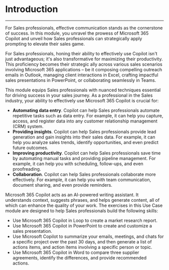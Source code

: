 
# Introduction
---
For Sales professionals, effective communication stands as the cornerstone of success. In this module, you unravel the prowess of Microsoft 365 Copilot and unveil how Sales professionals can strategically apply prompting to elevate their sales game.

For Sales professionals, honing their ability to effectively use Copilot isn't just advantageous; it's also transformative for maximizing their productivity. This proficiency becomes their strategic ally across various sales scenarios involving Microsoft 365 applications – be it composing compelling outreach emails in Outlook, managing client interactions in Excel, crafting impactful sales presentations in PowerPoint, or collaborating seamlessly in Teams.<br>

This module equips Sales professionals with nuanced techniques essential for driving success in your sales journey. As a professional in the Sales industry, your ability to effectively use Microsoft 365 Copilot is crucial for:

 -  **Automating data entry**. Copilot can help Sales professionals automate repetitive tasks such as data entry. For example, it can help you capture, access, and register data into any customer relationship management (CRM) system.<br>
 -  **Providing insights**. Copilot can help Sales professionals provide lead generation and gain insights into their sales data. For example, it can help you analyze sales trends, identify opportunities, and even predict future outcomes.<br>
 -  **Improving productivity**. Copilot can help Sales professionals save time by automating manual tasks and providing pipeline management. For example, it can help you with scheduling, follow-ups, and even proofreading.<br>
 -  **Collaboration**. Copilot can help Sales professionals collaborate more effectively. For example, it can help you with team communication, document sharing, and even provide reminders.

Microsoft 365 Copilot acts as an AI-powered writing assistant. It understands context, suggests phrases, and helps generate content, all of which can enhance the quality of your work. The exercises in this Use Case module are designed to help Sales professionals build the following skills:<br>

 -  Use Microsoft 365 Copilot in Loop to create a market research report.
 -  Use Microsoft 365 Copilot in PowerPoint to create and customize a sales presentation.
 -  Use Microsoft Copilot to summarize your emails, meetings, and chats for a specific project over the past 30 days, and then generate a list of actions items, and action items involving a specific person or topic.
 -  Use Microsoft 365 Copilot in Word to compare three supplier agreements, identify the differences, and provide recommended actions.
